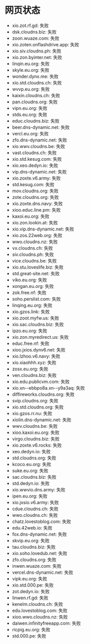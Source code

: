 # 网页状态
- xio.zot.rf.gd: 失败
- dsk.cloudns.biz: 失败
- zoon.wuaze.com: 失败
- xio.zoten.onflashdrive.app: 失败
- xio.siv.cloudns.ph: 失败
- xio.zon.byinter.net: 失败
- linqin.eu.org: 失败
- skyle.eu.org: 失败
- wonder.dynx.me: 失败
- xio.std.cloudns.ch: 失败
- wvvp.eu.org: 失败
- kaixin.cloudns.ch: 失败
- pan.cloudns.org: 失败
- vipn.eu.org: 失败
- stds.eu.org: 失败
- educ.cloudns.biz: 失败
- beer.dns-dynamic.net: 失败
- vercl.eu.org: 失败
- zfo.dns-dynamic.net: 失败
- xio.wwv.cloudns.be: 失败
- vast.cloudns.ch: 失败
- xio.std.kesug.com: 失败
- xio.xeo.dedyn.io: 失败
- vip.dns-dynamic.net: 失败
- xio.zoxte.v6.army: 失败
- std.kesug.com: 失败
- mov.cloudns.org: 失败
- zote.cloudns.org: 失败
- xio.zoxte.dns.navy: 失败
- xioo.educ.line.pm: 失败
- kaxoi.eu.org: 失败
- xio.zon.lookin.at: 失败
- xio.vip.dns-dynamic.net: 失败
- xio.zos.22web.org: 失败
- wwo.cloudns.nz: 失败
- vx.cloudns.ch: 失败
- siv.cloudns.ph: 失败
- vice.cloudns.be: 失败
- xio.stu.loveslife.biz: 失败
- std.great-site.net: 失败
- viko.eu.org: 失败
- xongan.eu.org: 失败
- zok.free.nf: 失败
- soho.perslist.com: 失败
- linqing.eu.org: 失败
- xio.gzos.link: 失败
- xio.zoot.myfw.us: 失败
- xio.sac.cloudns.biz: 失败
- ipzo.eu.org: 失败
- xio.zon.myredirect.us: 失败
- educ.free.nf: 失败
- xioo.jxios.dynv6.net: 失败
- xio.lzhoo.v6.navy: 失败
- xio.xiaohhh.xyz: 失败
- zosx.eu.org: 失败
- ven.cloudns.biz: 失败
- xio.edu.publicvm.com: 失败
- xio.xn--ebbpo8a.xn--y9a3aq: 失败
- diffireworks.cloudns.org: 失败
- svip.cloudns.org: 失败
- xio.std.cloudns.org: 失败
- xio.gzos.rr.nu: 失败
- xiolin.dns-dynamic.net: 失败
- wwv.cloudns.be: 失败
- xioo.kaxoi.eu.org: 失败
- virgo.cloudns.biz: 失败
- xio.zoxte.v6.rocks: 失败
- xeo.dedyn.io: 失败
- std.cloudns.org: 失败
- kcoco.eu.org: 失败
- suke.eu.org: 失败
- sac.cloudns.biz: 失败
- std.dedyn.io: 失败
- xio.wwvio.dns.army: 失败
- ipen.eu.org: 失败
- xio.jxsio.v6.army: 失败
- cdue.cloudns.ch: 失败
- wwo.cloudns.ch: 失败
- chatz.lovestoblog.com: 失败
- edu.42web.io: 失败
- fox.dns-dynamic.net: 失败
- skvip.eu.org: 失败
- tau.cloudns.biz: 失败
- xio.soho.lovedub.net: 失败
- zfo.cloudns.org: 失败
- inwen.wuaze.com: 失败
- vercel.dns-dynamic.net: 失败
- vipk.eu.org: 失败
- xio.std.000.pe: 失败
- zot.dedyn.io: 失败
- linwen.rf.gd: 失败
- kenelm.cloudns.ch: 失败
- edu.lovestoblog.com: 失败
- xioo.wwo.cloudns.nz: 失败
- daiwen.infinityfreeapp.com: 失败
- ricpig.eu.org: 失败
- std.000.pe: 失败
